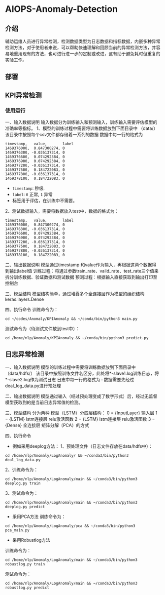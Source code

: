 # AIOPS-Anomaly-Detection

## 介绍
辅助运维人员进行异常检测，检测数据类型为日志数据和指标数据，内嵌多种异常检测方法，对于使用者来说，可以帮助快速理解和回顾当前的异常检测方法，并容易地重用现有的方法，也可进行进一步的定制或改进，这有助于避免耗时但重复的实验工作。

## 部署

## KPI异常检测

### 使用运行
一、输入数据说明
输入数据分为训练输入和预测输入，训练输入需要评估模型的准确率等指标。
1、模型的训练过程中需要将训练数据放到下面目录中
（data/）
该目录中按照每个csv文件都存储着一系列的数据
数据中每一行的格式为
```
timestamp,   value,       label
1469376000,  0.847300274, 0
1469376300, -0.036137314, 0
1469376600,  0.074292384, 0
1469376900,  0.074292384, 0
1469377200, -0.036137314, 0
1469377500,  0.184722083, 0
1469377800, -0.036137314, 0
1469378100,  0.184722083, 0
```

- `timestamp`: 秒级.
- `label`: `0` 正常, `1` 异常
- 标签用于评估，在训练中不需要。

2、测试数据输入，需要将数据放入test中，数据的格式为：
```
timestamp,   value,       label
1469376000,  0.847300274, 0
1469376300, -0.036137314, 0
1469376600,  0.074292384, 0
1469376900,  0.074292384, 0
1469377200, -0.036137314, 0
1469377500,  0.184722083, 0
1469377800, -0.036137314, 0
1469378100,  0.184722083, 0
```

二、输出数据说明
模型通过timestamp	和value作为输入，再根据这两个数据得到输出label值
训练过程：将通过参数train_rate、valid_rate、test_rate三个值来拆分训练数据、验证数据和测试数据
预测过程：根据输入直接获取到输出打印至控制台

三、模型结构
模型结构简单，通过堆叠多个全连接层作为模型的组织结构
keras.layers.Dense

四、执行命令
训练命令为：
```
cd ~/codes/Anomaly/KPIAnomaly && ~/conda/bin/python3 main.py
```
测试命令为（待测试文件放到test中）：
```
cd /home/nlp/Anomaly/KPIAnomaly && ~/conda/bin/python3 predict.py
```

## 日志异常检测

一、输入数据说明
模型的训练过程中需要将训练数据放到下面目录中
（data/hdfs/）
该目录中按照训练文件名区分，此处将*-slave1.log训练日志，将*-slave2.log作为测试日志
日志中每一行的格式为
<YMD> <Time> <Type> <Component>: <Content>
数据需要先经过deal_log_data.py进行预处理


二、输出数据说明
模型通过输入（经过预处理变成了数字形式）后，经过无监督模型获取到的是当前日志异常值的检测。


三、模型结构
分为两种
模型（LSTM）分四层结构：
0 = {InputLayer} 输入层
1 = {LSTM} lstm连接层 relu激活函数
2 = {LSTM} lstm连接层 relu激活函数
3 = {Dense} 全连接层
矩阵分解（PCA）的方式


四、执行命令

- 例如采用deeplog方法：
1、预处理文件（日志文件存放在data/hdfs中）：
```
cd /home/nlp/Anomaly/LogAnomaly/ && ~/conda3/bin/python3 deal_log_data.py
```

2、训练命令为：
```
cd /home/nlp/Anomaly/LogAnomaly/main && ~/conda3/bin/python3 deeplog.py train
```

3、测试命令为：
```
cd /home/nlp/Anomaly/LogAnomaly/main && ~/conda3/bin/python3 deeplog.py predict
```
- 采用PCA方法
训练命令为：
```
cd /home/nlp/Anomaly/LogAnomaly/pca && ~/conda3/bin/python3 pca_main.py
```
- 采用Robustlog方法
 
训练命令为：
```
cd /home/nlp/Anomaly/LogAnomaly/main && ~/conda3/bin/python3 robustlog.py train
```

测试命令为：
```
cd /home/nlp/Anomaly/LogAnomaly/main && ~/conda3/bin/python3 robustlog.py predict
```



